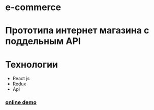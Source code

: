 # e-commerce

# Прототипа  интернет магазина с поддельным API

# Технологии

- React js
- Redux
- Api

### [online demo](https://quizzical-kalam-d52dab.netlify.app/)
